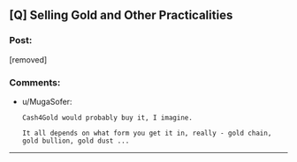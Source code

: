 ## [Q] Selling Gold and Other Practicalities

### Post:

[removed]

### Comments:

- u/MugaSofer:
  ```
  Cash4Gold would probably buy it, I imagine.

  It all depends on what form you get it in, really - gold chain, gold bullion, gold dust ...
  ```

---

